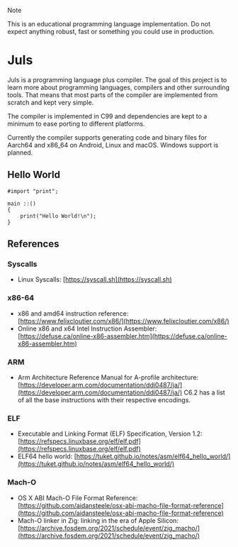 > [!NOTE]
> This is an educational programming language implementation.
> Do not expect anything robust, fast or something you could use
> in production.

# Juls

Juls is a programming language plus compiler. The goal of this
project is to learn more about programming languages, compilers and
other surrounding tools. That means that most parts
of the compiler are implemented from scratch and kept very simple.

The compiler is implemented in C99 and dependencies are kept to a
minimum to ease porting to different platforms.

Currently the compiler supports generating code and binary files
for Aarch64 and x86_64 on Android, Linux and macOS. Windows support
is planned.

## Hello World

```
#import "print";

main ::()
{
    print("Hello World!\n");
}
```

## References

### Syscalls

- Linux Syscalls: [https://syscall.sh](https://syscall.sh)

### x86-64

- x86 and amd64 instruction reference: [https://www.felixcloutier.com/x86/](https://www.felixcloutier.com/x86/)
- Online x86 and x64 Intel Instruction Assembler: [https://defuse.ca/online-x86-assembler.htm](https://defuse.ca/online-x86-assembler.htm)

### ARM

- Arm Architecture Reference Manual for A-profile architecture: [https://developer.arm.com/documentation/ddi0487/ja/](https://developer.arm.com/documentation/ddi0487/ja/)
  C6.2 has a list of all the base instructions with their respective encodings.

### ELF

- Executable and Linking Format (ELF) Specification, Version 1.2: [https://refspecs.linuxbase.org/elf/elf.pdf](https://refspecs.linuxbase.org/elf/elf.pdf)
- ELF64 hello world: [https://tuket.github.io/notes/asm/elf64_hello_world/](https://tuket.github.io/notes/asm/elf64_hello_world/)

### Mach-O

- OS X ABI Mach-O File Format Reference: [https://github.com/aidansteele/osx-abi-macho-file-format-reference](https://github.com/aidansteele/osx-abi-macho-file-format-reference)
- Mach-O linker in Zig: linking in the era of Apple Silicon: [https://archive.fosdem.org/2021/schedule/event/zig_macho/](https://archive.fosdem.org/2021/schedule/event/zig_macho/)
